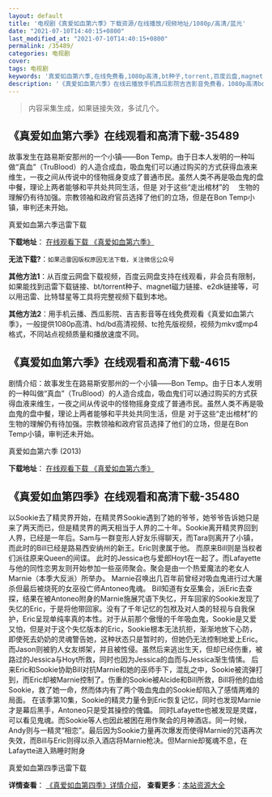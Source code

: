 ```yaml
---
layout: default
title: '电视剧《真爱如血第六季》下载资源/在线播放/视频地址/1080p/高清/蓝光'
date: "2021-07-10T14:40:15+0800"
last_modified_at: "2021-07-10T14:40:15+0800"
permalink: /35489/
categories: 电视剧
cover:
tags: 电视剧
keywords: '真爱如血第六季,在线免费看,1080p高清,bt种子,torrent,百度云盘,magnet,磁力链,迅雷下载资源'
description: '《真爱如血第六季》在线云播放手机西瓜影院吉吉影音免费看，1080p高清bd/hd未删减完整版和tc抢先枪版，mkv/mp4格式，附带bt/torrent种子、magnet/磁力链、百度云盘、网盘资源迅雷下载链接'
---
```


>内容采集生成，如果链接失效，多试几个。


## 《真爱如血第六季》在线观看和高清下载-35489

故事发生在路易斯安那州的一个小镇——Bon Temp。由于日本人发明的一种叫做“真血”（TruBlood）的人造合成血，吸血鬼们可以通过购买的方式获得血液来维生，一夜之间从传说中的怪物摇身变成了普通市民。虽然人类不再是吸血鬼的盘中餐，理论上两者能够和平共处共同生活，但是 对于这些“走出棺材”的　    生物的理解仍有待加强。宗教领袖和政府官员选择了他们的立场，但是在Bon Temp小镇，审判还未开始。


真爱如血第六季迅雷下载

**下载地址**： [在线观看下载 《真爱如血第六季》](https://www.993dy.com//vod-detail-id-9149.html) 


**无法下载?**：`如果迅雷因版权原因无法下载，关注微信公众号 `

**其他方法1**：从百度云网盘下载视频，百度云网盘支持在线观看，非会员有限制，如果能找到迅雷下载链接、bt/torrent种子、magnet磁力链接、e2dk链接等，可以用迅雷、比特彗星等工具将完整视频下载到本地。

**其他方法2**：用手机云播、西瓜影院、吉吉影音等在线免费观看《真爱如血第六季》，一般提供1080p高清、hd/bd高清视频、tc抢先版视频，视频为mkv或mp4格式，不同站点视频质量和播放速度不同。


## 《真爱如血第六季》在线观看和高清下载-4615

剧情介绍：故事发生在路易斯安那州的一个小镇——Bon Temp。由于日本人发明的一种叫做“真血”（TruBlood）的人造合成血，吸血鬼们可以通过购买的方式获得血液来维生，一夜之间从传说中的怪物摇身变成了普通市民。虽然人类不再是吸血鬼的盘中餐，理论上两者能够和平共处共同生活，但是 对于这些“走出棺材”的　　生物的理解仍有待加强。宗教领袖和政府官员选择了他们的立场，但是在Bon Temp小镇，审判还未开始。


真爱如血第六季 (2013)

**下载地址**： [在线观看下载 《真爱如血第六季》](https://www.btbtdy.me/btdy/dy1727.html) 


## 《真爱如血第四季》在线观看和高清下载-35480

以Sookie去了精灵界开始，在精灵界Sookie遇到了她的爷爷，她爷爷告诉她只是来了两天而已，但是精灵界的两天相当于人界的二十年。Sookie离开精灵界回到人界，已经是一年后。Sam与一群变形人好友乐得聊天，而Tara则离开了小镇，而此时的Bill已经是路易西安纳州的新王。Eric则隶属于他。    而原来Bill则是当权者们派往原来Queen的间谍。   此时的Jessica也与爱郎Hoyt在一起了。而Lafayette与他的同性恋男友则开始参加一些巫师聚会。聚会是由一个热爱魔法的老女人Marnie（本季大反派）所举办。   Marnie召唤出几百年前曾经对吸血鬼进行过大屠杀但最后被烧死的女巫役亡师Antoneo鬼魂。   Bill知道有女巫集会，派Eric去查探，结果在被Antoneo附身的Marnie施展咒语下失忆，开车回家的Sookie发现了失忆的Eric，于是将他带回家。没有了千年记忆的包袱及对人类的轻视与自我保护，Eric呈现单纯率真的本性。对于从前那个傲慢的千年吸血鬼，Sookie是又爱又怕，但是对于这个失忆版本的Eric，Sookie根本无法抗拒，渐渐地放下心防，即使死去奶奶的灵魂警告她，这种状态只是暂时的，但她仍无法控制地爱上Eric。而Jason则被豹人女友绑架，并且被性侵。虽然后来逃出生天，但却已经伤重，被路过的Jessica与Hoyt所救，同时也因为Jessica的血而与Jessica渐生情愫。   后来Eric和Sookie协助Bill对抗Marnie和她的巫师手下，混乱之中，Sookie被流弹打到，而Eric却被Marnie控制了。伤重的Sookie被Alcide和Bill所救，Bill将他的血给Sookie，救了她一命，然而体内有了两个吸血鬼血的Sookie却陷入了感情两难的局面。   在该季第10集，Sookie的精灵力量令到Eric恢复记忆，同时也发现Marnie才是幕后黑手，Antoneo只是受其操控的傀儡。  同时Lafayette也被发现是灵媒，可以看见鬼魂。而Sookie等人也因此被困在用作聚会的月神酒店。同一时候，Andy则与一精灵“相恋”。最后因为Sookie力量再次爆发而使得Marnie的咒语再次失效，而Bill与Eric则得以杀入酒店将Marnie枪决。但Marnie却冤魂不息，在Lafaytte进入熟睡时附身


真爱如血第四季迅雷下载

**详情查看**： [《真爱如血第四季》详情介绍](/movie/35480/)， **查看更多**：[本站资源大全](/movie/t/all/)

